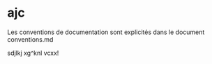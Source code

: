 # ajc
Les conventions de documentation sont explicités dans le document conventions.md

sdjlkj xg^knl vcxx! 
